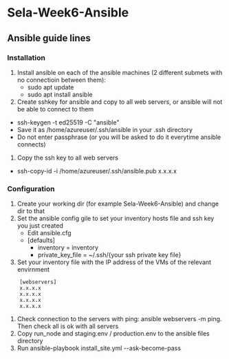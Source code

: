 # Sela-Week6-Ansible
## Ansible guide lines
### Installation
1. Install ansible on each of the ansible machines (2 different submets with no connectioin between them):
    - sudo apt update
    - sudo apt install ansible
1. Create sshkey for ansible and copy to all web servers, or ansible will not be able to connect to them
  - ssh-keygen -t ed25519 -C "ansible"
  - Save it as /home/azureuser/.ssh/ansible in your .ssh directory 
  - Do not enter passphrase (or you will be asked to do it everytime ansible connects)
1. Copy the ssh key to all web servers
  - ssh-copy-id -i /home/azureuser/.ssh/ansible.pub x.x.x.x
### Configuration
1. Create your working dir (for example Sela-Week6-Ansible) and change dir to that
1. Set the ansible config gile to set your inventory hosts file and ssh key you just created
    - Edit ansible.cfg
	- [defaults]
        - inventory = inventory
        - private_key_file = ~/.ssh/{your ssh private key file}
1. Set your inventory file with the IP address of the VMs of the relevant envirnment
```
    [webservers]
    x.x.x.x
    x.x.x.x
    x.x.x.x
    x.x.x.x
```

1. Check connection to the servers with ping: ansible webservers -m ping. Then check all is ok with all servers
1. Copy run_node and staging.env / production.env to the ansible files directory
1. Run ansible-playbook install_site.yml --ask-become-pass

